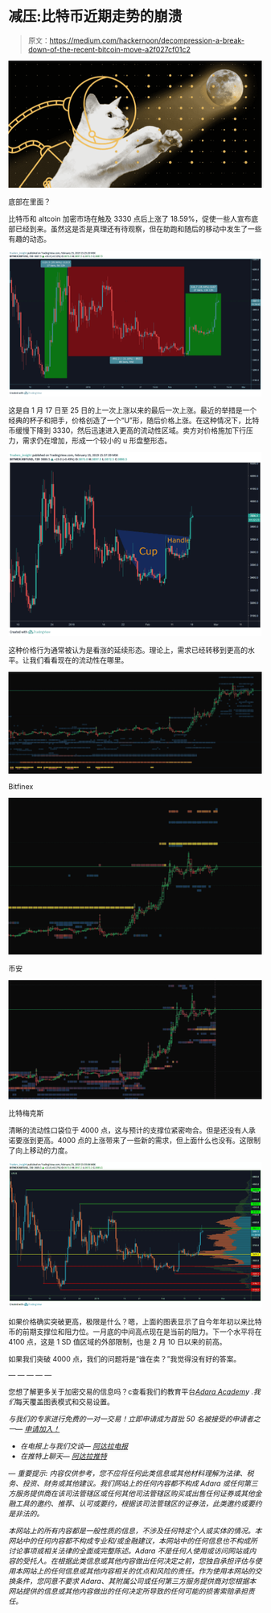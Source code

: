 # 减压:比特币近期走势的崩溃

> 原文：<https://medium.com/hackernoon/decompression-a-break-down-of-the-recent-bitcoin-move-a2f027cf01c2>

![](img/4025fdad7a6a869f2bc03114f95d3dd0.png)

底部在里面？

比特币和 altcoin 加密市场在触及 3330 点后上涨了 18.59%，促使一些人宣布底部已经到来。虽然这是否是真理还有待观察，但在助跑和随后的移动中发生了一些有趣的动态。

![](img/ffcbb5ba54393b27579c014ea4888ef9.png)

这是自 1 月 17 日至 25 日的上一次上涨以来的最后一次上涨。最近的举措是一个经典的杯子和把手，价格创造了一个“U”形，随后价格上涨。在这种情况下，比特币缓慢下降到 3330，然后迅速进入更高的流动性区域。卖方对价格施加下行压力，需求仍在增加，形成一个较小的 u 形盘整形态。

![](img/9a43c6a7c3da0277edce3b6d211b35f0.png)

这种价格行为通常被认为是看涨的延续形态。理论上，需求已经转移到更高的水平。让我们看看现在的流动性在哪里。

![](img/52f26f4cdfdbfa74899ae75bf914f235.png)

Bitfinex

![](img/4b1591ee2ddac340ece77935e5546578.png)

币安

![](img/5a11951cfa4b9b20e556e3184fffe274.png)

比特梅克斯

清晰的流动性口袋位于 4000 点，这与预计的支撑位紧密吻合。但是还没有人承诺要涨到更高。4000 点的上涨带来了一些新的需求，但上面什么也没有。这限制了向上移动的力度。

![](img/8108dbd27e33cff51a4aeb976a96f368.png)

如果价格确实突破更高，极限是什么？嗯，上面的图表显示了自今年年初以来比特币的前期支撑位和阻力位。一月底的中间高点现在是当前的阻力。下一个水平将在 4100 点，这是 1 SD 值区域的外部限制，也是 2 月 10 日以来的前高。

如果我们突破 4000 点，我们的问题将是“谁在卖？”我觉得没有好的答案。

— — — — —

您想了解更多关于加密交易的信息吗？с查看我们的教育平台[*Adara Academ*](https://academy.adara.io/)*y .我们*每天覆盖图表模式和交易设置。

*与我们的专家进行免费的一对一交易！立即申请成为首批 50 名被接受的申请者之一—* [*申请加入！*](http://adara.academy/)

*   *在电报上与我们交谈—* [*阿达拉电报*](https://t.me/adara_io)
*   *在推特上聊天—* [*阿达拉推特*](https://twitter.com/adara_io)

—
*重要提示:
内容仅供参考，您不应将任何此类信息或其他材料理解为法律、税务、投资、财务或其他建议。我们网站上的任何内容都不构成 Adara 或任何第三方服务提供商在该司法管辖区或任何其他司法管辖区购买或出售任何证券或其他金融工具的邀约、推荐、认可或要约，根据该司法管辖区的证券法，此类邀约或要约是非法的。*

*本网站上的所有内容都是一般性质的信息，不涉及任何特定个人或实体的情况。本网站中的任何内容都不构成专业和/或金融建议，本网站中的任何信息也不构成所讨论事项或相关法律的全面或完整陈述。Adara 不是任何人使用或访问网站或内容的受托人。在根据此类信息或其他内容做出任何决定之前，您独自承担评估与使用本网站上的任何信息或其他内容相关的优点和风险的责任。作为使用本网站的交换条件，您同意不要求 Adara、其附属公司或任何第三方服务提供商对您根据本网站提供的信息或其他内容做出的任何决定所导致的任何可能的损害索赔承担责任。*